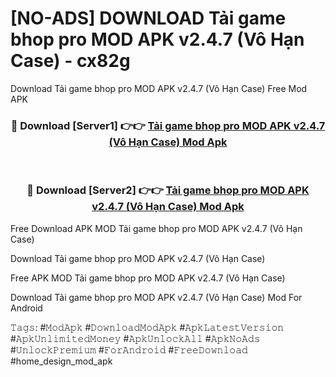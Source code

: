 # [NO-ADS] DOWNLOAD Tải game bhop pro MOD APK v2.4.7 (Vô Hạn Case) - cx82g
Download Tải game bhop pro MOD APK v2.4.7 (Vô Hạn Case) Free Mod APK

<div align="center">
<h3>🔴 Download [Server1] 👉👉 <a href="https://apk-comot.site?title=Tải_game_bhop_pro_MOD_APK_v2.4.7_(Vô_Hạn_Case)">Tải game bhop pro MOD APK v2.4.7 (Vô Hạn Case) Mod Apk</a></h3><br>

<h3>🔴 Download [Server2] 👉👉 <a href="https://apk-comot.site?title=Tải_game_bhop_pro_MOD_APK_v2.4.7_(Vô_Hạn_Case)">Tải game bhop pro MOD APK v2.4.7 (Vô Hạn Case) Mod Apk</a></h3>
</div>


Free Download APK MOD Tải game bhop pro MOD APK v2.4.7 (Vô Hạn Case)

Download Tải game bhop pro MOD APK v2.4.7 (Vô Hạn Case) 

Free APK MOD Tải game bhop pro MOD APK v2.4.7 (Vô Hạn Case) 

Download Tải game bhop pro MOD APK v2.4.7 (Vô Hạn Case) Mod For Android

𝚃𝚊𝚐𝚜: #𝙼𝚘𝚍𝙰𝚙𝚔 #𝙳𝚘𝚠𝚗𝚕𝚘𝚊𝚍𝙼𝚘𝚍𝙰𝚙𝚔 #𝙰𝚙𝚔𝙻𝚊𝚝𝚎𝚜𝚝𝚅𝚎𝚛𝚜𝚒𝚘𝚗 #𝙰𝚙𝚔𝚄𝚗𝚕𝚒𝚖𝚒𝚝𝚎𝚍𝙼𝚘𝚗𝚎𝚢 #𝙰𝚙𝚔𝚄𝚗𝚕𝚘𝚌𝚔𝙰𝚕𝚕 #𝙰𝚙𝚔𝙽𝚘𝙰𝚍𝚜 #𝚄𝚗𝚕𝚘𝚌𝚔𝙿𝚛𝚎𝚖𝚒𝚞𝚖 #𝙵𝚘𝚛𝙰𝚗𝚍𝚛𝚘𝚒𝚍 #𝙵𝚛𝚎𝚎𝙳𝚘𝚠𝚗𝚕𝚘𝚊𝚍 #home_design_mod_apk